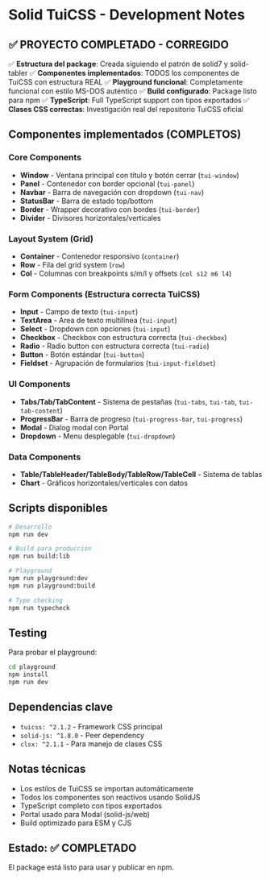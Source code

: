# Solid TuiCSS - Development Notes

## ✅ PROYECTO COMPLETADO - CORREGIDO

✅ **Estructura del package**: Creada siguiendo el patrón de solid7 y solid-tabler
✅ **Componentes implementados**: TODOS los componentes de TuiCSS con estructura REAL
✅ **Playground funcional**: Completamente funcional con estilo MS-DOS auténtico
✅ **Build configurado**: Package listo para npm
✅ **TypeScript**: Full TypeScript support con tipos exportados
✅ **Clases CSS correctas**: Investigación real del repositorio TuiCSS oficial

## Componentes implementados (COMPLETOS)

### Core Components
- **Window** - Ventana principal con título y botón cerrar (`tui-window`)
- **Panel** - Contenedor con border opcional (`tui-panel`)
- **Navbar** - Barra de navegación con dropdown (`tui-nav`)
- **StatusBar** - Barra de estado top/bottom
- **Border** - Wrapper decorativo con bordes (`tui-border`)
- **Divider** - Divisores horizontales/verticales

### Layout System (Grid)
- **Container** - Contenedor responsivo (`container`)
- **Row** - Fila del grid system (`row`)
- **Col** - Columnas con breakpoints s/m/l y offsets (`col s12 m6 l4`)

### Form Components (Estructura correcta TuiCSS)
- **Input** - Campo de texto (`tui-input`)
- **TextArea** - Area de texto multilínea (`tui-input`)
- **Select** - Dropdown con opciones (`tui-input`)
- **Checkbox** - Checkbox con estructura correcta (`tui-checkbox`)
- **Radio** - Radio button con estructura correcta (`tui-radio`)
- **Button** - Botón estándar (`tui-button`)
- **Fieldset** - Agrupación de formularios (`tui-input-fieldset`)

### UI Components
- **Tabs/Tab/TabContent** - Sistema de pestañas (`tui-tabs`, `tui-tab`, `tui-tab-content`)
- **ProgressBar** - Barra de progreso (`tui-progress-bar`, `tui-progress`)
- **Modal** - Dialog modal con Portal
- **Dropdown** - Menu desplegable (`tui-dropdown`)

### Data Components
- **Table/TableHeader/TableBody/TableRow/TableCell** - Sistema de tablas
- **Chart** - Gráficos horizontales/verticales con datos

## Scripts disponibles

```bash
# Desarrollo
npm run dev

# Build para producción
npm run build:lib

# Playground
npm run playground:dev
npm run playground:build

# Type checking
npm run typecheck
```

## Testing

Para probar el playground:
```bash
cd playground
npm install
npm run dev
```

## Dependencias clave

- `tuicss: ^2.1.2` - Framework CSS principal
- `solid-js: ^1.8.0` - Peer dependency
- `clsx: ^2.1.1` - Para manejo de clases CSS

## Notas técnicas

- Los estilos de TuiCSS se importan automáticamente
- Todos los componentes son reactivos usando SolidJS
- TypeScript completo con tipos exportados
- Portal usado para Modal (solid-js/web)
- Build optimizado para ESM y CJS

## Estado: ✅ COMPLETADO

El package está listo para usar y publicar en npm.